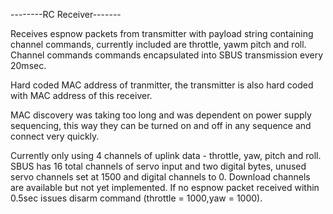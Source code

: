 --------RC Receiver-------

Receives espnow packets from transmitter with payload string containing
channel commands, currently included are throttle, yawm pitch and roll.
Channel commands commands encapsulated into SBUS transmission every 20msec.

Hard coded MAC address of tranmitter, the transmitter is also hard coded 
with MAC address of this receiver.

MAC discovery was taking too long and was dependent on power supply
sequencing, this way they can be turned on and off in any sequence and
connect very quickly.

Currently only using 4 channels of uplink data - throttle, yaw, pitch and
roll. SBUS has 16 total channels of servo input and two digital bytes, unused
servo channels set at 1500 and digital channels to 0. Download channels are 
available but not yet implemented. If no espnow packet received within 0.5sec 
issues disarm command (throttle = 1000,yaw = 1000).
